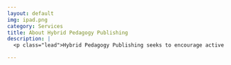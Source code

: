 ```yaml
---
layout: default
img: ipad.png
category: Services
title: About Hybrid Pedagogy Publishing
description: |
  <p class="lead">Hybrid Pedagogy Publishing seeks to encourage active public discourse by publishing works that are born out of, or facilitate, community (inter)action—works that are crowdsourced or collaboratively authored, openly accessible, encourage remixing and republishing, and/or blur the lines between author and reader.<br/><br/>[Read more...]({{ site.url }}/about/)</p>

---
```

